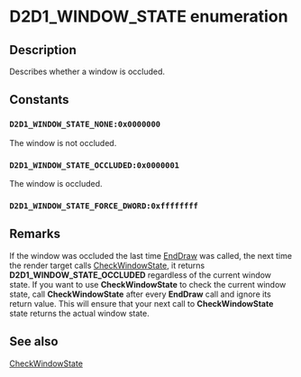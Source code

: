 # D2D1_WINDOW_STATE enumeration

## Description

Describes whether a window is occluded.

## Constants

### `D2D1_WINDOW_STATE_NONE:0x0000000`

The window is not occluded.

### `D2D1_WINDOW_STATE_OCCLUDED:0x0000001`

The window is occluded.

### `D2D1_WINDOW_STATE_FORCE_DWORD:0xffffffff`

## Remarks

If the window was occluded the last time [EndDraw](https://learn.microsoft.com/windows/win32/api/d2d1/nf-d2d1-id2d1rendertarget-enddraw) was called, the next time the render target calls [CheckWindowState](https://learn.microsoft.com/windows/win32/api/d2d1/nf-d2d1-id2d1hwndrendertarget-checkwindowstate), it returns **D2D1_WINDOW_STATE_OCCLUDED** regardless of the current window state. If you want to use **CheckWindowState** to check the current window state, call **CheckWindowState** after every **EndDraw** call and ignore its return value. This will ensure that your next call to **CheckWindowState** state returns the actual window state.

## See also

[CheckWindowState](https://learn.microsoft.com/windows/win32/api/d2d1/nf-d2d1-id2d1hwndrendertarget-checkwindowstate)